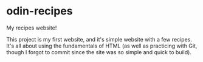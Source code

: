 # odin-recipes
My recipes website!

This project is my first website, and it's simple website with a few recipes. It's all about using the fundamentals of HTML (as well as practicing with Git, though I forgot to commit since the site was so simple and quick to build).